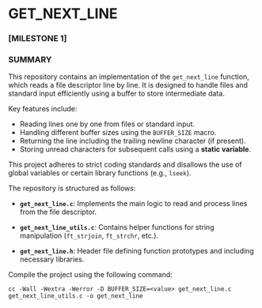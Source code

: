 # GET_NEXT_LINE

### [MILESTONE 1]
### SUMMARY
This repository contains an implementation of the `get_next_line` function, which reads a file descriptor line by line. It is designed to handle files and standard input efficiently using a buffer to store intermediate data.

Key features include:
- Reading lines one by one from files or standard input.
- Handling different buffer sizes using the `BUFFER_SIZE` macro.
- Returning the line including the trailing newline character (if present).
- Storing unread characters for subsequent calls using a **static variable**.

This project adheres to strict coding standards and disallows the use of global variables or certain library functions (e.g., `lseek`).

The repository is structured as follows:

- **`get_next_line.c`**:
  Implements the main logic to read and process lines from the file descriptor.

- **`get_next_line_utils.c`**:
    Contains helper functions for string manipulation (`ft_strjoin`, `ft_strchr`, etc.).

- **`get_next_line.h`**:
  Header file defining function prototypes and including necessary libraries.

Compile the project using the following command:

```
cc -Wall -Wextra -Werror -D BUFFER_SIZE=<value> get_next_line.c get_next_line_utils.c -o get_next_line
```
